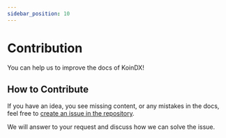 ```yaml
---
sidebar_position: 10
---
```


# Contribution

You can help us to improve the docs of KoinDX! 

## How to Contribute

If you have an idea, you see missing content, or any mistakes in the docs, feel free to [create an issue in the repository](https://github.com/koindx/docs/issues). 

We will answer to your request and discuss how we can solve the issue.

